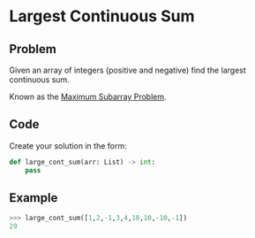 # Largest Continuous Sum

## Problem

Given an array of integers (positive and negative) find the largest continuous sum.

Known as the [Maximum Subarray Problem](https://en.wikipedia.org/wiki/Maximum_subarray_problem).

## Code

Create your solution in the form:

```python
def large_cont_sum(arr: List) -> int:
    pass
```

## Example

```python
>>> large_cont_sum([1,2,-1,3,4,10,10,-10,-1])
29
```
